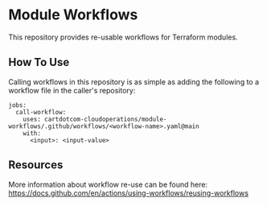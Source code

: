 # Module Workflows
This repository provides re-usable workflows for Terraform modules.

## How To Use
Calling workflows in this repository is as simple as adding the following to a workflow file in the caller's repository:
```
jobs:
  call-workflow:
    uses: cartdotcom-cloudoperations/module-workflows/.github/workflows/<workflow-name>.yaml@main
    with:
      <input>: <input-value>
```

## Resources
More information about workflow re-use can be found here: https://docs.github.com/en/actions/using-workflows/reusing-workflows
